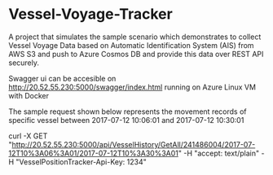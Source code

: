 # Vessel-Voyage-Tracker
A project that simulates the sample scenario which demonstrates to collect Vessel Voyage Data based on Automatic Identification System (AIS) from AWS S3 and push to Azure Cosmos DB and provide this data over REST API securely.

Swagger ui can be accesible on http://20.52.55.230:5000/swagger/index.html running on Azure Linux VM with Docker

The sample request shown below represents the movement records of specific vessel between 2017-07-12 10:06:01 and 2017-07-12 10:30:01

curl -X GET "http://20.52.55.230:5000/api/VesselHistory/GetAll/241486004/2017-07-12T10%3A06%3A01/2017-07-12T10%3A30%3A01" -H "accept: text/plain" -H "VesselPositionTracker-Api-Key: 1234"


